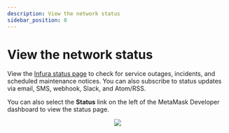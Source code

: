 ```yaml
---
description: View the network status
sidebar_position: 8
---
```


# View the network status

View the [Infura status page](https://status.infura.io/) to check for service outages, incidents, and
scheduled maintenance notices. You can also subscribe to status updates via email, SMS, webhook, Slack, and Atom/RSS.

You can also select the **Status** link on the left of the MetaMask Developer dashboard to view the status page.

<p align="center">
  <img src={require("../../images/status-page.png").default} />
</p>
